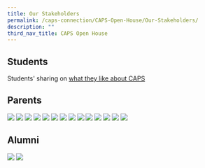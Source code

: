 ```yaml
---
title: Our Stakeholders
permalink: /caps-connection/CAPS-Open-House/Our-Stakeholders/
description: ""
third_nav_title: CAPS Open House
---
```

Students
--------

Students' sharing on [what they like about CAPS](https://drive.google.com/file/d/1LoDhSa0ZEqr3UGUFmSsnC_2gMoifTocW/view?usp=sharing) 

Parents
-------

![](/images/Slide3.png)
![](/images/Slide2.png)
![](/images/Slide1.png)
![](/images/Slide12.png)
![](/images/Slide5.png)
![](/images/Slide13.png)
![](/images/Slide9.png)
![](/images/Slide11.png)
![](/images/Slide10.png)
![](/images/Slide6.png)
![](/images/Slide8.png)
![](/images/Slide7.png)
![](/images/Slide14.png)
![](/images/Slide4.png)

Alumni
------

![](/images/Slide16.png)
![](/images/Slide15.png)